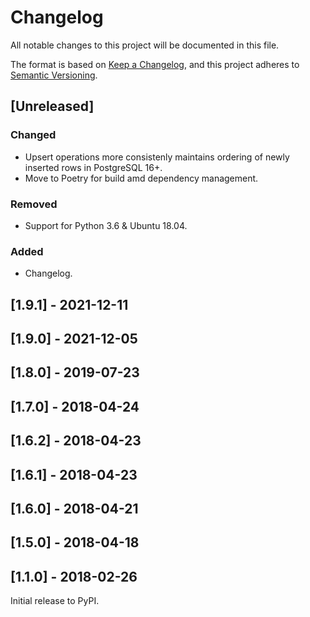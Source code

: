 # Changelog

All notable changes to this project will be documented in this file.

The format is based on [Keep a Changelog](https://keepachangelog.com/en/1.0.0/),
and this project adheres to [Semantic Versioning](https://semver.org/spec/v2.0.0.html).

## [Unreleased]

### Changed

* Upsert operations more consistenly maintains ordering of newly inserted rows in PostgreSQL 16+.
* Move to Poetry for build amd dependency management.

### Removed

* Support for Python 3.6 & Ubuntu 18.04.

### Added

* Changelog.

## [1.9.1] - 2021-12-11

## [1.9.0] - 2021-12-05

## [1.8.0] - 2019-07-23

## [1.7.0] - 2018-04-24

## [1.6.2] - 2018-04-23

## [1.6.1] - 2018-04-23

## [1.6.0] - 2018-04-21

## [1.5.0] - 2018-04-18

## [1.1.0] - 2018-02-26

Initial release to PyPI.
